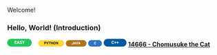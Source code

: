 Welcome!

### Hello, World! (Introduction)
<p>
  <img src="Miscellaneous/Badges/Easy.svg"  alt="EASY"  height="18" /> &ensp;
  <img src="Miscellaneous/Badges/Python.svg" alt="PYTHON" height="15" />
  <img src="Miscellaneous/Badges/Java.svg"   alt="JAVA"   height="15" />
  <img src="Miscellaneous/Badges/C.svg"      alt="C"      height="15" />
  <img src="Miscellaneous/Badges/CPP.svg"    alt="C++"    height="18" />
  <a href="https://acm.cs.nthu.edu.tw/problem/14666"><strong>14666 - Chomusuke the Cat</strong></a>
</p>